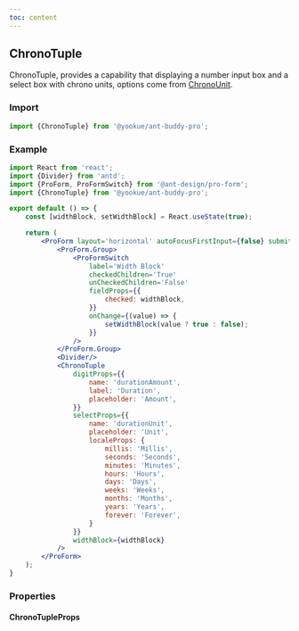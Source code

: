 ```yaml
---
toc: content
---
```


## ChronoTuple

ChronoTuple, provides a capability that displaying a number input box and a select box with chrono units, options come from [ChronoUnit](https://docs.oracle.com/javase/8/docs/api/java/time/temporal/ChronoUnit.html).

### Import

```jsx | pure
import {ChronoTuple} from '@yookue/ant-buddy-pro';
```

### Example

```jsx
import React from 'react';
import {Divider} from 'antd';
import {ProForm, ProFormSwitch} from '@ant-design/pro-form';
import {ChronoTuple} from '@yookue/ant-buddy-pro';

export default () => {
    const [widthBlock, setWidthBlock] = React.useState(true);

    return (
        <ProForm layout='horizontal' autoFocusFirstInput={false} submitter={false}>
            <ProForm.Group>
                <ProFormSwitch
                    label='Width Block'
                    checkedChildren='True'
                    unCheckedChildren='False'
                    fieldProps={{
                        checked: widthBlock,
                    }}
                    onChange={(value) => {
                        setWidthBlock(value ? true : false);
                    }}
                />
            </ProForm.Group>
            <Divider/>
            <ChronoTuple
                digitProps={{
                    name: 'durationAmount',
                    label: 'Duration',
                    placeholder: 'Amount',
                }}
                selectProps={{
                    name: 'durationUnit',
                    placeholder: 'Unit',
                    localeProps: {
                        millis: 'Millis',
                        seconds: 'Seconds',
                        minutes: 'Minutes',
                        hours: 'Hours',
                        days: 'Days',
                        weeks: 'Weeks',
                        months: 'Months',
                        years: 'Years',
                        forever: 'Forever',
                    }
                }}
                widthBlock={widthBlock}
            />
        </ProForm>
    );
}
```

### Properties

#### ChronoTupleProps

<API src="@/form/ChronoTuple/index.tsx" hideTitle></API>

